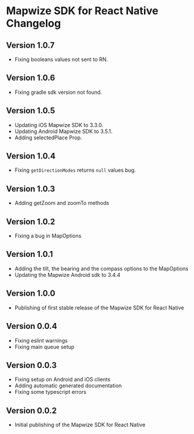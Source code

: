 # Mapwize SDK for React Native Changelog

## Version 1.0.7

- Fixing booleans values not sent to RN.

## Version 1.0.6

- Fixing gradle sdk version not found.

## Version 1.0.5

- Updating iOS Mapwize SDK to 3.3.0.
- Updating Android Mapwize SDK to 3.5.1.
- Adding selectedPlace Prop.
  
## Version 1.0.4

- Fixing `getDirectionModes` returns `null` values bug.

## Version 1.0.3

- Adding getZoom and zoomTo methods

## Version 1.0.2

- Fixing a bug in MapOptions

## Version 1.0.1

- Adding the tilt, the bearing and the compass options to the MapOptions
- Updating the Mapwize Android sdk to 3.4.4

## Version 1.0.0

- Publishing of first stable release of the Mapwize SDK for React Native

## Version 0.0.4

- Fixing eslint warnings
- Fixing main queue setup

## Version 0.0.3

- Fixing setup on Android and iOS clients
- Adding automatic generated documentation
- Fixing some typescript errors

## Version 0.0.2

- Initial publishing of the Mapwize SDK for React Native
